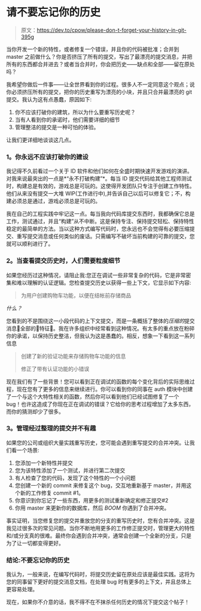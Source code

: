 # 请不要忘记你的历史

> 原文：<https://dev.to/cpow/please-don-t-forget-your-history-in-git-395g>

当你开发一个新的特性，或者修复一个错误，并且你的代码被批准；合并到 master 之前做什么？你是否挤压了所有的提交，写出了最漂亮的提交消息，并把所有的东西都合并进去？或者当合并时，你会把历史——缺点和全部——留在原处吗？

我希望你做后一件事——让全世界看到你的过程。很多人不一定同意这个观点；说你必须挤压所有的提交，把你的历史重写为漂亮的小块，并且只合并最漂亮的 git 提交。我认为这有点愚蠢，原因如下:

1.  你不应该打破你的建筑，所以为什么要重写历史呢？
2.  当有人看到你的承诺时，他们需要详细的细节
3.  管理整洁的提交是一种可怕的体验。

让我们更详细地谈谈这几点。

### 1。你永远不应该打破你的建设

我记得不久前看过一个关于 ID 软件和他们如何在全盛时期快速开发游戏的演讲。对我来说最突出的一点是*“永不打破构建”*。每当 ID 提交代码给其他工程师测试时，构建总是有效的，游戏总是可玩的。这使得开发团队只专注于创建工作特性。他们从来没有提交一大堆 WIP(工作进行中),并告诉自己以后可以修复它；不，构建必须总是通过，游戏必须总是可玩的。

我在自己的工程实践中牢记这一点。每当我向代码库提交东西时，我都确保它总是工作，测试通过，并且“构建”从不中断。这是保持专注、保持提交轻松、保持特性稳定的最简单的方法。当以这种方式编写代码时，您永远也不会觉得有必要压缩提交、重写提交消息或任何类似的废话。只需编写不破坏当前构建的可靠的提交，您就可以顺利进行了。

### 2。当查看提交历史时，人们需要粒度细节

如果您经历过这种情况，请阻止我:您正在调试一些非常复杂的代码，它是非常密集和难以理解的认证逻辑。您检查提交历史以获得一些上下文，它显示如下内容:

> 为用户创建购物车功能，以便在结帐前存储商品

*什么？*

您看到的不是围绕这一小段代码的上下文提交，而是一条概括了整体的*压缩的*提交消息👏全部的👏特征👏。我在许多组织中经常看到这种情况。有太多的重点放在粉碎你的承诺，以保持历史整洁，但我认为这是愚蠢的。相反，想象一下看到这一系列信息

> 创建了新的验证功能来存储购物车功能的信息
> 
> 修正了带有认证功能的小错误

现在我们有了一些背景！您可以看到正在调试的函数的每个变化背后的实际思维过程，现在您有了更多的信息来继续进行。你可以看到你的同事在 auth 模块中创建了一个与这个大特性相关的函数，然后你可以看到他们已经试图修复了一个 bug！也许这造成了你现在正在调试的错误？它给你的思考过程增加了太多东西，而你的猜测却少了很多。

### 3。管理经过整理的提交并不有趣

如果您的公司或组织大量实践重写历史，您可能会遇到重写提交的合并冲突。让我们看一个场景:

1.  您添加一个新特性并提交
2.  您为该特性添加了一个测试，并进行第二次提交
3.  有人检查了您的代码，发现了这个特性的一个小问题
4.  您创建一个新的 commit 来修复这个 bug，交互地重新基于 master，并用这个新的工作修复 commit #1。
5.  你意识到你忘记了一些东西，用更多的测试重新确定和修正提交#2
6.  你用 master 来更新你的数据库，然后 *BOOM* 你遇到了合并冲突。

事实证明，当您修复您的提交并重放您的分支的重写历史时，您有合并冲突。这是我见过很多次的常见问题。当你不断地用更多的工作修正提交时，管理更大的特性和/或分支真的很难。最终你会遇到合并冲突，通常会创建一个全新的分支，只是为了让一切都变得更好。

### 结论:不要忘记你的历史

我认为，一般来说，在编写代码时，将提交历史留在原处应该是最佳实践。这将为您的同事留下更好的提交消息文档，在处理 bug 时有更多的上下文，并且总体上更容易处理。

现在，如果你不介意的话，我不得不在不抹杀任何历史的情况下提交这个帖子！